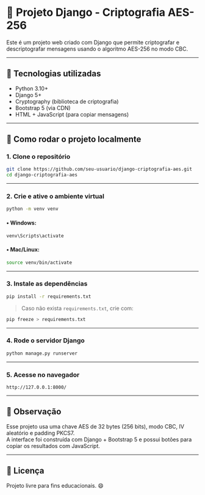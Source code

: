 
# 🔐 Projeto Django - Criptografia AES-256

Este é um projeto web criado com Django que permite criptografar e descriptografar mensagens usando o algoritmo AES-256 no modo CBC.

---

## 🚀 Tecnologias utilizadas

- Python 3.10+
- Django 5+
- Cryptography (biblioteca de criptografia)
- Bootstrap 5 (via CDN)
- HTML + JavaScript (para copiar mensagens)

---

## 🧰 Como rodar o projeto localmente

### 1. Clone o repositório

```bash
git clone https://github.com/seu-usuario/django-criptografia-aes.git
cd django-criptografia-aes
```

---

### 2. Crie e ative o ambiente virtual

```bash
python -m venv venv
```

#### • Windows:

```bash
venv\Scripts\activate
```

#### • Mac/Linux:

```bash
source venv/bin/activate
```

---

### 3. Instale as dependências

```bash
pip install -r requirements.txt
```

> Caso não exista `requirements.txt`, crie com:

```bash
pip freeze > requirements.txt
```

---

### 4. Rode o servidor Django

```bash
python manage.py runserver
```

---

### 5. Acesse no navegador

```
http://127.0.0.1:8000/
```

---

## 📄 Observação

Esse projeto usa uma chave AES de 32 bytes (256 bits), modo CBC, IV aleatório e padding PKCS7.  
A interface foi construída com Django + Bootstrap 5 e possui botões para copiar os resultados com JavaScript.

---

## 📄 Licença

Projeto livre para fins educacionais. 😄
